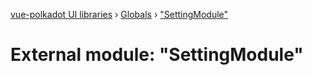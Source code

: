 [vue-polkadot UI libraries](../README.md) › [Globals](../globals.md) › ["SettingModule"](_settingmodule_.md)

# External module: "SettingModule"


